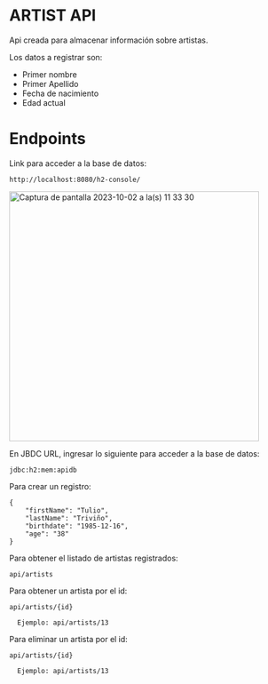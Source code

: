 # ARTIST API

Api creada para almacenar información sobre artistas.

Los datos a registrar son:
- Primer nombre
- Primer Apellido
- Fecha de nacimiento
- Edad actual

# Endpoints

Link para acceder a la base de datos:
```
http://localhost:8080/h2-console/
```
<img width="450" alt="Captura de pantalla 2023-10-02 a la(s) 11 33 30" src="https://github.com/LuisFuentesDev/ApiRest/assets/136398930/90224bcb-3507-4ab4-992a-835ba499a43b">

En JBDC URL, ingresar lo siguiente para acceder a la base de datos:
```
jdbc:h2:mem:apidb
```

Para crear un registro:

```
{
    "firstName": "Tulio",
    "lastName": "Triviño",
    "birthdate": "1985-12-16",
    "age": "38"
}

```
Para obtener el listado de artistas registrados:
```
api/artists
```

Para obtener un artista por el id:
```
api/artists/{id}

  Ejemplo: api/artists/13
```

Para eliminar un artista por el id:
```
api/artists/{id}

  Ejemplo: api/artists/13
```


